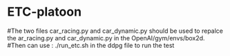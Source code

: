 # ETC-platoon
#The two files car_racing.py and car_dynamic.py should be used to repalce the ar_racing.py and car_dynamic.py in the OpenAI/gym/envs/box2d.
#Then can use : ./run_etc.sh in the ddpg file to run the test
